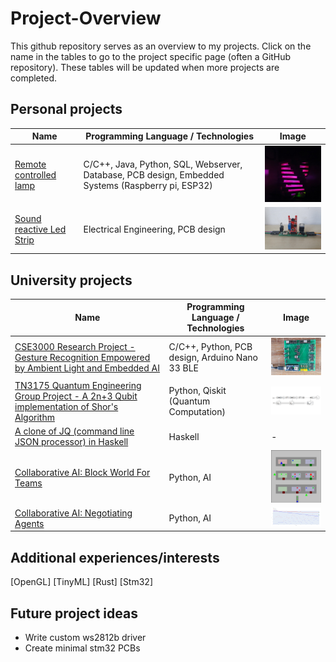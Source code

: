 # Project-Overview
This github repository serves as an overview to my projects. Click on the name in the tables to go to the project specific page (often a GitHub repository). These tables will be updated when more projects are completed.

## Personal projects
Name | Programming Language / Technologies | Image
--- | --- | ---
[Remote controlled lamp](https://github.com/StijnW66/lamp-system) | C/C++, Java, Python, SQL, Webserver, Database, PCB design, Embedded Systems (Raspberry pi, ESP32) | <img src="./Images/Lamp-system.png" width="200" />
[Sound reactive Led Strip](https://oshwlab.com/StijnW66/music_led) | Electrical Engineering, PCB design | <img src="./Images/Music_led.jpeg" width="200" />


## University projects

Name | Programming Language / Technologies | Image
--- | --- | ---
[CSE3000 Research Project - Gesture Recognition Empowered by Ambient Light and Embedded AI](https://github.com/StijnW66/CSE3000-Gesture-Recognition/tree/Stijn) | C/C++, Python, PCB design, Arduino Nano 33 BLE | <img src="./Images/system.jpg" width="200" />
[TN3175 Quantum Engineering Group Project - A 2n+3 Qubit implementation of Shor's Algorithm](https://github.com/StijnW66/Quantum-Project) | Python, Qiskit (Quantum Computation) | <img src="./Images/One_control_qubit.png" width="200"/>
[A clone of JQ (command line JSON processor) in Haskell](https://gitlab.ewi.tudelft.nl/cse3100/2021-2022/fp-stijnvandewate) | Haskell | -
[Collaborative AI: Block World For Teams](https://github.com/yuanzexiong/CSE3210-BW4T) | Python, AI | <img src="./Images/BW4T.png" width="200" />
[Collaborative AI: Negotiating Agents](https://github.com/yuanzexiong/CSE3210-Negotiation) | Python, AI | <img src="./Images/linear.png" width="200">

## Additional experiences/interests
[OpenGL]
[TinyML]
[Rust]
[Stm32]

## Future project ideas
- Write custom ws2812b driver
- Create minimal stm32 PCBs
